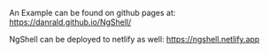 An Example can be found on github pages at:  https://danrald.github.io/NgShell/ 

NgShell can be deployed to netlify as well: https://ngshell.netlify.app
